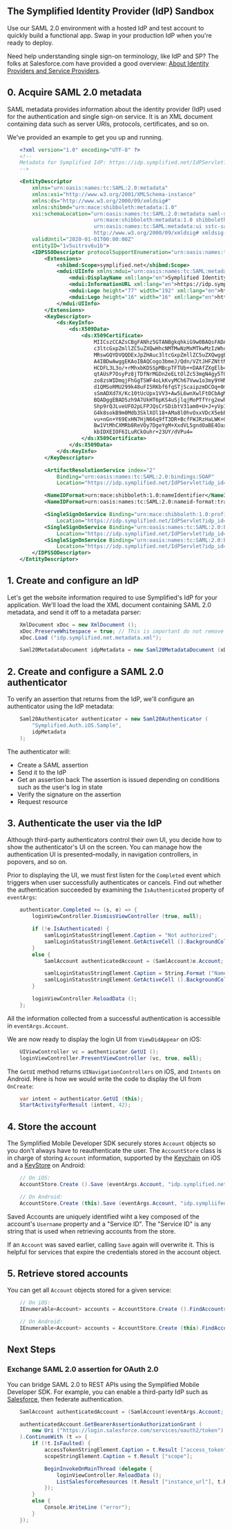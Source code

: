 ## The Symplified Identity Provider (IdP) Sandbox

Use our SAML 2.0 environment with a hosted IdP and test account to quickly build a functional app. Swap in your production IdP when you're ready to deploy.

Need help understanding single sign-on terminology, like IdP and SP? The folks at Salesforce.com have provided a good overview:  [About Identity Providers and Service Providers](http://login.salesforce.com/help/doc/en/identity_provider_about.htm).



## 0. Acquire SAML 2.0 metadata

SAML metadata provides information about the identity provider (IdP) used for the authentication and single sign-on service. It is an XML document containing data such as server URIs, protocols, certificates, and so on.

We've provided an example to get you up and running.

```xml
	<?xml version="1.0" encoding="UTF-8" ?>
	<!--
	Metadata for Symplified IdP: https://idp.symplified.net/IdPServlet?idp_id=1v5uitrsv6u1b
	-->

	<EntityDescriptor
		xmlns="urn:oasis:names:tc:SAML:2.0:metadata"
		xmlns:xsi="http://www.w3.org/2001/XMLSchema-instance"
		xmlns:ds="http://www.w3.org/2000/09/xmldsig#"
		xmlns:shibmd="urn:mace:shibboleth:metadata:1.0"
		xsi:schemaLocation="urn:oasis:names:tc:SAML:2.0:metadata saml-schema-metadata-2.0.xsd
							urn:mace:shibboleth:metadata:1.0 shibboleth-metadata-1.0.xsd
							urn:oasis:names:tc:SAML:metadata:ui sstc-saml-metadata-ui-v1.0.xsd
							http://www.w3.org/2000/09/xmldsig# xmldsig-core-schema.xsd"
		validUntil="2020-01-01T00:00:00Z"
		entityID="1v5uitrsv6u1b">
		<IDPSSODescriptor protocolSupportEnumeration="urn:oasis:names:tc:SAML:2.0:protocol">
			<Extensions>
				<shibmd:Scope>symplified.net</shibmd:Scope>
				<mdui:UIInfo xmlns:mdui="urn:oasis:names:tc:SAML:metadata:ui">
					<mdui:DisplayName xml:lang="en">Symplified Identity Provider</mdui:DisplayName>
					<mdui:InformationURL xml:lang="en">https://idp.symplified.net</mdui:InformationURL>
					<mdui:Logo height="77" width="192" xml:lang="en">http://www.symplified.com/img/layout/logo.png</mdui:Logo>
					<mdui:Logo height="16" width="16" xml:lang="en">https://home.symplified.net/resources/favicon.ico</mdui:Logo>
				</mdui:UIInfo>
			</Extensions>
			<KeyDescriptor>
				<ds:KeyInfo>
					<ds:X509Data>
						<ds:X509Certificate>
							MIICszCCAZsCBgFANhz5GTANBgkqhkiG9w0BAQsFADAdMRswGQYDVQQDExJpZHAu
							c3ltcGxpZmllZC5uZXQwHhcNMTMwNzMxMTkwMzIzWhcNMTcwNzMxMTkwMzIzWjAd
							MRswGQYDVQQDExJpZHAuc3ltcGxpZmllZC5uZXQwggEiMA0GCSqGSIb3DQEBAQUA
							A4IBDwAwggEKAoIBAQCogo3bmeJ/Qdn/VZtJHFZNttNu02fdu7ViuLTbpzaNL6TL
							HCDFL3L3o/+rMhxbKDSSpMBcpTFTUb++DAAfZXgElb4KjC5IHo33Q/b+CWs9UnH2
							qtAUsP7OsyPz8jTDfNrMGDn2eELtOlZc53mgN4gy5T0YJR/eJu0DDO8jEjngHqZc
							zo8zsWIDmqjFhGgTSWF4oLkKvyMCh67Vww1o3my9YHN3cBgV3wGRUZZk8meL0Vxs
							d1QMSoRMU299k48uFI5RKbf6fqSTjScaipzmDCOq+0m+G0rfETPWGzWQsmdgMQ7z
							sSmADXd7X/Kc10tUcUpx1VV3+Aw5L6wnXwlFtOCbAgMBAAEwDQYJKoZIhvcNAQEL
							BQADggEBAD5zh9A7UkHT6pKS4uSjlqjMoPTfYrg2ewhom38pbgimjqmOudquLQSj
							Shp9rQJLveUFO2pLFPJQsCrSDibtV31am0+U+J+yVp1C97natv7+eoeHue0fZy4y
							G4k8sokB9m0Mdb3SklXOl18+AMa8l0hvOxxVDcX5ebPLe1nONBRuTV4k/JdQfEVj
							vu+nGn+Y69ExHN7HjN66q9fT3DR+BcfFWJRzHaLWK+GzAaS6YPJ/F+6+iCF36rD7
							Bw1VtMhCXMRb8ReVOy7DgeYgM+XxdVL5gndOaBE4Oaxc9PhgKou36PDi+yAd+EGz
							kbIDXEIOF6ILuRCkOuhr+23UY/dVPu4=
						</ds:X509Certificate>
					</ds:X509Data>
				</ds:KeyInfo>
			</KeyDescriptor>

			<ArtifactResolutionService index="2"
				Binding="urn:oasis:names:tc:SAML:2.0:bindings:SOAP"
				Location="https://idp.symplified.net/IdPServlet?idp_id=1v5uitrsv6u1b"/>

			<NameIDFormat>urn:mace:shibboleth:1.0:nameIdentifier</NameIDFormat>
			<NameIDFormat>urn:oasis:names:tc:SAML:2.0:nameid-format:transient</NameIDFormat>

			<SingleSignOnService Binding="urn:mace:shibboleth:1.0:profiles:AuthnRequest"
				Location="https://idp.symplified.net/IdPServlet?idp_id=1v5uitrsv6u1b"/>
			<SingleSignOnService Binding="urn:oasis:names:tc:SAML:2.0:bindings:HTTP-Redirect"
				Location="https://idp.symplified.net/IdPServlet?idp_id=1v5uitrsv6u1b"/>
			<SingleSignOnService Binding="urn:oasis:names:tc:SAML:2.0:bindings:HTTP-POST"
				Location="https://idp.symplified.net/IdPServlet?idp_id=1v5uitrsv6u1b"/>
		</IDPSSODescriptor>
	</EntityDescriptor>
```


## 1. Create and configure an IdP

Let's get the website information required to use Symplified's IdP for your application. We'll load the  load the XML document containing SAML 2.0 metadata, and send it off to a metadata parser:

```csharp
	XmlDocument xDoc = new XmlDocument ();
	xDoc.PreserveWhitespace = true; // This is important do not remove
	xDoc.Load ("idp.symplified.net.metadata.xml");

	Saml20MetadataDocument idpMetadata = new Saml20MetadataDocument (xDoc);
```

## 2. Create and configure a SAML 2.0 authenticator

To verify an assertion that returns from the IdP, we'll configure an authenticator using the IdP metadata:

```csharp
	Saml20Authenticator authenticator = new Saml20Authenticator (
		"Symplified.Auth.iOS.Sample",
		idpMetadata
	);
```

The authenticator will:

* Create a SAML assertion
* Send it to the IdP
* Get an assertion back
  The assertion is issued depending on conditions such as the user's log in state
* Verify the signature on the assertion
* Request resource


## 3. Authenticate the user via the IdP


Although third-party authenticators control their own UI, you decide how to show the authenticator's UI on the screen. You can manage how the authentication UI is presented–modally, in navigation controllers, in popovers, and so on.

Prior to displaying the UI, we must first listen for the `Completed` event which triggers when user successfully authenticates or cancels. Find out whether the authentication succeeded by examining the `IsAuthenticated` property of `eventArgs`:


```csharp
	authenticator.Completed += (s, e) => {
		loginViewController.DismissViewController (true, null);

		if (!e.IsAuthenticated) {
			samlLoginStatusStringElement.Caption = "Not authorized";
			samlLoginStatusStringElement.GetActiveCell ().BackgroundColor = UIColor.Red;
		}
		else {
			SamlAccount authenticatedAccount = (SamlAccount)e.Account;

			samlLoginStatusStringElement.Caption = String.Format ("Name: {0}", authenticatedAccount.Assertion.Subject.Value);
			samlLoginStatusStringElement.GetActiveCell ().BackgroundColor = UIColor.Green;
		}

		loginViewController.ReloadData ();
	};
```

All the information collected from a successful authentication is accessible in `eventArgs.Account`.

We are now ready to display the login UI from `ViewDidAppear` on iOS:

```csharp
	UIViewController vc = authenticator.GetUI ();
	loginViewController.PresentViewController (vc, true, null);
```

The `GetUI` method returns `UINavigationControllers` on iOS, and `Intents` on Android. Here is how we would write the code to display the UI from `OnCreate`:

```csharp
	var intent = authenticator.GetUI (this);
	StartActivityForResult (intent, 42);
```



## 4. Store the account


The Symplified Mobile Developer SDK securely stores `Account` objects so you don't always have to reauthenticate the user. The `AccountStore` class is in charge of storing `Account` information, supported by the [Keychain](https://developer.apple.com/library/ios/#documentation/security/Reference/keychainservices/Reference/reference.html) on iOS and a [KeyStore](http://developer.android.com/reference/java/security/KeyStore.html) on Android:

```csharp
	// On iOS:
	AccountStore.Create ().Save (eventArgs.Account, "idp.symplified.net");

	// On Android:
	AccountStore.Create (this).Save (eventArgs.Account, "idp.sympliifed.net");
```

Saved Accounts are uniquely identified wiht a key composed of the account's `Username` property and a "Service ID". The "Service ID" is any string that is used when retrieving accounts from the store.

If an `Account` was saved earlier, calling `Save` again will overwrite it. This is helpful for services that expire the credentials stored in the account object.


## 5. Retrieve stored accounts


You can get all `Account` objects stored for a given service:

```csharp
	// On iOS:
	IEnumerable<Account> accounts = AccountStore.Create ().FindAccountsForService ("idp.sympliifed.net");

	// On Android:
	IEnumerable<Account> accounts = AccountStore.Create (this).FindAccountsForService ("idp.sympliifed.net");
```


## Next Steps

### Exchange SAML 2.0 assertion for OAuth 2.0

You can bridge SAML 2.0 to REST APIs using the Symplified Mobile Developer SDK. For example, you can enable a third-party IdP such as [Salesforce](http://login.salesforce.com/help/doc/en/identity_provider_about.htm), then  federate authentication.

```csharp
	SamlAccount authenticatedAccount = (SamlAccount)eventArgs.Account;

	authenticatedAccount.GetBearerAssertionAuthorizationGrant (
		new Uri ("https://login.salesforce.com/services/oauth2/token")
	).ContinueWith (t => {
		if (!t.IsFaulted) {
			accessTokenStringElement.Caption = t.Result ["access_token"];
			scopeStringElement.Caption = t.Result ["scope"];

			BeginInvokeOnMainThread (delegate {
				loginViewController.ReloadData ();
				ListSalesforceResources (t.Result ["instance_url"], t.Result ["access_token"]);
			});
		}
		else {
			Console.WriteLine ("error");
		}
	});
```
